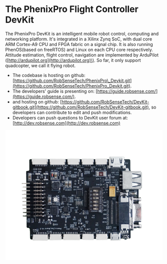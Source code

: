 # The PhenixPro Flight Controller DevKit

The PhenixPro DevKit is an intelligent mobile robot control, computing and networking platform. It's integrated in a Xilinx Zynq SoC, with dual core ARM Cortex-A9 CPU and FPGA fabric on a signal chip. It is also running PhenOS\(based on freeRTOS\) and Linux on each CPU core respectively. Attitude estimation, flight control, navigation are implemented by ArduPilot \([http://ardupilot.org](http://ardupilot.org)\). So far, it only support quadcopter, we call it flying robot.

- The codebase is hosting on github: [https://github.com/RobSenseTech/PhenixPro\_Devkit.git](https://github.com/RobSenseTech/PhenixPro_Devkit.git).
- The developers' guide is presenting on: [https://guide.robsense.com/](https://guide.robsense.com/).
- and hosting on github: [https://github.com/RobSenseTech/DevKit-gitbook.git](https://github.com/RobSenseTech/DevKit-gitbook.git), so developers can contribute to edit and push modifications.
- Developers can push questions to DevKit user forum at: [http://dev.robsense.com](http://dev.robsense.com)

![](/assets/mmexport14.png)
